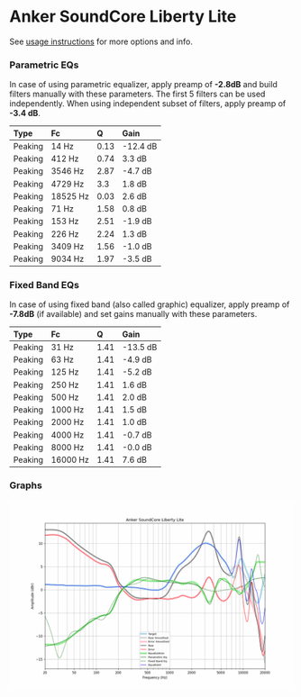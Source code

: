 # Anker SoundCore Liberty Lite
See [usage instructions](https://github.com/jaakkopasanen/AutoEq#usage) for more options and info.

### Parametric EQs
In case of using parametric equalizer, apply preamp of **-2.8dB** and build filters manually
with these parameters. The first 5 filters can be used independently.
When using independent subset of filters, apply preamp of **-3.4 dB**.

| Type    | Fc       |    Q | Gain     |
|:--------|:---------|:-----|:---------|
| Peaking | 14 Hz    | 0.13 | -12.4 dB |
| Peaking | 412 Hz   | 0.74 | 3.3 dB   |
| Peaking | 3546 Hz  | 2.87 | -4.7 dB  |
| Peaking | 4729 Hz  | 3.3  | 1.8 dB   |
| Peaking | 18525 Hz | 0.03 | 2.6 dB   |
| Peaking | 71 Hz    | 1.58 | 0.8 dB   |
| Peaking | 153 Hz   | 2.51 | -1.9 dB  |
| Peaking | 226 Hz   | 2.24 | 1.3 dB   |
| Peaking | 3409 Hz  | 1.56 | -1.0 dB  |
| Peaking | 9034 Hz  | 1.97 | -3.5 dB  |

### Fixed Band EQs
In case of using fixed band (also called graphic) equalizer, apply preamp of **-7.8dB**
(if available) and set gains manually with these parameters.

| Type    | Fc       |    Q | Gain     |
|:--------|:---------|:-----|:---------|
| Peaking | 31 Hz    | 1.41 | -13.5 dB |
| Peaking | 63 Hz    | 1.41 | -4.9 dB  |
| Peaking | 125 Hz   | 1.41 | -5.2 dB  |
| Peaking | 250 Hz   | 1.41 | 1.6 dB   |
| Peaking | 500 Hz   | 1.41 | 2.0 dB   |
| Peaking | 1000 Hz  | 1.41 | 1.5 dB   |
| Peaking | 2000 Hz  | 1.41 | 1.0 dB   |
| Peaking | 4000 Hz  | 1.41 | -0.7 dB  |
| Peaking | 8000 Hz  | 1.41 | -0.0 dB  |
| Peaking | 16000 Hz | 1.41 | 7.6 dB   |

### Graphs
![](./Anker%20SoundCore%20Liberty%20Lite.png)